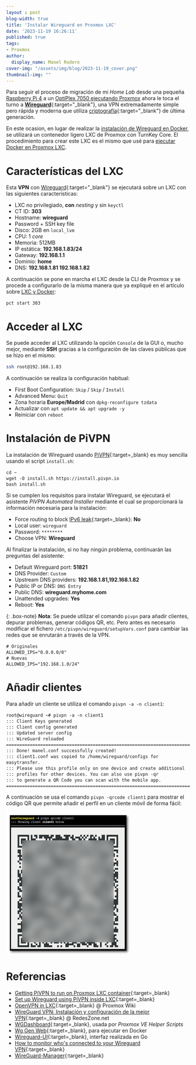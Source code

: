 ```yaml
---
layout : post
blog-width: true
title: 'Instalar Wireguard en Proxmox LXC'
date: '2023-11-19 16:26:11'
published: true
tags:
- Proxmox
author:
  display_name: Manel Rodero
cover-img: "/assets/img/blog/2023-11-19_cover.png"
thumbnail-img: ""
---
```


Para seguir el proceso de migración de mi _Home Lab_ desde una pequeña [Raspberry Pi 4](instalar-raspberry-pi-os-64bits) a un [OptiPlex 7050 ejecutando Proxmox](proxmox-ve-802-en-un-dell-optiplex-7050) ahora le toca el turno a [**Wireguard**](https://www.wireguard.com/){:target="_blank"}, una VPN extremadamente simple pero rápida y moderna que utiliza [criptografía](https://www.wireguard.com/protocol/){:target="_blank"} de última generación.

En este ocasion, en lugar de realizar la [instalación de Wireguard en Docker](instalacion-de-wireguard-en-docker), se utilizará un contenedor ligero LXC de Proxmox con TurnKey Core. El procedimiento para crear este LXC es el mismo que usé para [ejecutar Docker en Proxmox LXC](docker-en-proxmox-lxc-con-turnkey-core).

# Características del LXC

Esta **VPN** con [Wireguard](https://www.wireguard.com/){:target="_blank"} se ejecutará sobre un LXC con las siguientes características:

* LXC no privilegiado, **con** _nesting_ y sin `keyctl`
* CT ID: **303**
* Hostname: **wireguard**
* Password + SSH key file
* Disco: 2GB en `local_lvm`
* CPU: 1 _core_
* Memoria: 512MB
* IP estática: **192.168.1.83/24**
* Gateway: **192.168.1.1**
* Dominio: **home**
* DNS: **192.168.1.81 192.168.1.82**

A continuación se pone en marcha el LXC desde la CLI de Proxmox y se procede a configurarlo de la misma manera que ya expliqué en el artículo sobre [LXC y Docker](docker-en-proxmox-lxc-con-turnkey-core):

```
pct start 303
```

# Acceder al LXC

Se puede acceder al LXC utilizando la opción `Console` de la GUI o, mucho mejor, mediante **SSH** gracias a la configuración de las claves públicas que se hizo en el mismo:

```Bash
ssh root@192.168.1.83
```

A continuación se realiza la configuración habitual:

* First Boot Configuration: `Skip` / `Skip` / `Install`
* Advanced Menu: `Quit`
* Zona horaria **Europe/Madrid** con `dpkg-reconfigure tzdata`
* Actualizar con `apt update && apt upgrade -y`
* Reiniciar con `reboot`

# Instalación de PiVPN

La instalación de Wireguard usando [PiVPN](https://pivpn.io/){:target=_blank} es muy sencilla usando el script `install.sh`:

```
cd ~
wget -O install.sh https://install.pivpn.io
bash install.sh
```

Si se cumplen los requisitos para instalar Wireguard, se ejecutará el asistente _PiVPN Automated Installer_ mediante el cual se proporcionará la información necesaria para la instalación:

* Force routing to block [IPv6 leak](https://ipv6leak.com/){:target=_blank}: **No**
* Local user: `wireguard`
* Password: `********`
* Choose VPN: **Wireguard**

Al finalizar la instalación, si no hay ningún problema, continuarán las preguntas del asistente:

* Default Wireguard port: **51821**
* DNS Provider: `Custom`
* Upstream DNS providers: **192.168.1.81,192.168.1.82**
* Public IP or DNS: `DNS Entry`
* Public DNS: **wireguard.myhome.com**
* Unattended upgrades: **Yes**
* Reboot: **Yes**

{: .box-note}
**Nota**: Se puede utilizar el comando `pivpn` para añadir clientes, depurar problemas, generar códigos QR, etc. Pero antes es necesario modificar el fichero `/etc/pivpn/wireguard/setupVars.conf` para cambiar las redes que se enrutarán a través de la VPN.

```
# Originales
ALLOWED_IPS="0.0.0.0/0"
# Nuevas
ALLOWED_IPS="192.168.1.0/24"
```

# Añadir clientes

Para añadir un cliente se utiliza el comando `pivpn -a -n client1`:

```
root@wireguard ~# pivpn -a -n client1
::: Client Keys generated
::: Client config generated
::: Updated server config
::: WireGuard reloaded
======================================================================
::: Done! manel.conf successfully created!
::: client1.conf was copied to /home/wireguard/configs for easytransfer.
::: Please use this profile only on one device and create additional
::: profiles for other devices. You can also use pivpn -qr
::: to generate a QR Code you can scan with the mobile app.
======================================================================
```

A continuación se usa el comando `pivpn -qrcode client1` para mostrar el código QR que permite añadir el perfil en un cliente móvil de forma fácil:

![Código QR Wireguard][1]

# Referencias

* [Getting PiVPN to run on Proxmox LXC container](https://www.vanpolen.biz/posts/pivpn-on-lxc-container-proxmox/){:target=_blank}
* [Set up Wireguard using PiVPN inside LXC](https://nocin.eu/wireguard-set-up-wireguard-using-pivpn-inside-lxc/){:target=_blank}
* [OpenVPN in LXC](https://pve.proxmox.com/wiki/OpenVPN_in_LXC){:target=_blank} @ Proxmox Wiki
* [WireGuard VPN: Instalación y configuración de la mejor VPN](https://www.redeszone.net/tutoriales/vpn/wireguard-vpn-configuracion/){:target=_blank} @ RedesZone.net
* [WGDashboard](https://github.com/donaldzou/WGDashboard){:target=_blank}, usada por _Proxmox VE Helper Scripts_
* [Wg Gen Web](https://github.com/vx3r/wg-gen-web){:target=_blank}, para ejecutar en Docker
* [Wireguard-UI](https://github.com/ngoduykhanh/wireguard-ui){:target=_blank}, interfaz realizada en Go
* [How to monitor who's connected to your Wireguard VPN](https://www.procustodibus.com/blog/2021/01/how-to-monitor-wireguard-activity/){:target=_blank}
* [WireGuard-Manager](https://github.com/complexorganizations/wireguard-manager){:target=_blank}

[1]: /assets/img/blog/2023-11-19_image_1.png "Código QR Wireguard"
